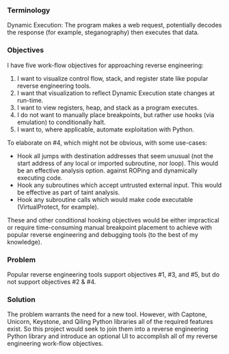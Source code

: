 ### Terminology

Dynamic Execution: The program makes a web request, potentially decodes the response (for example, steganography) then executes that data.

### Objectives

I have five work-flow objectives for approaching reverse engineering:

1. I want to visualize control flow, stack, and register state like popular reverse engineering tools.
2. I want that visualization to reflect Dynamic Execution state changes at run-time.
3. I want to view registers, heap, and stack as a program executes.
4. I do not want to manually place breakpoints, but rather use hooks (via emulation) to conditionally halt.
5. I want to, where applicable, automate exploitation with Python.

To elaborate on #4, which might not be obvious, with some use-cases:

- Hook all jumps with destination addresses that seem unusual (not the start address of any local or imported subroutine, nor loop). This would be an effective analysis option. against ROPing and dynamically executing code.
- Hook any subroutines which accept untrusted external input. This would be effective as part of taint analysis.
- Hook any subroutine calls which would make code executable (VirtualProtect, for example).

These and other conditional hooking objectives would be either impractical or require time-consuming manual breakpoint placement to achieve with popular reverse engineering and debugging tools (to the best of my knowledge).

### Problem

Popular reverse engineering tools support objectives #1, #3, and #5, but do not support objectives #2 & #4.

### Solution

The problem warrants the need for a new tool. However, with Captone, Unicorn, Keystone, and Qiling Python libraries all of the required features exist. So this project would seek to join them into a reverse engineering Python library and introduce an optional UI to accomplish all of my reverse engineering work-flow objectives.
